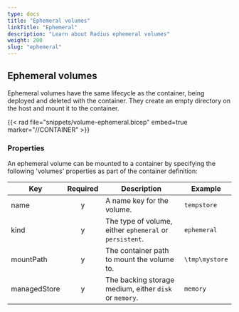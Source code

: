 ```yaml
---
type: docs
title: "Ephemeral volumes"
linkTitle: "Ephemeral"
description: "Learn about Radius ephemeral volumes"
weight: 200
slug: "ephemeral"
---
```


## Ephemeral volumes

Ephemeral volumes have the same lifecycle as the container, being deployed and deleted with the container. They create an empty directory on the host and mount it to the container.

{{< rad file="snippets/volume-ephemeral.bicep" embed=true marker="//CONTAINER" >}}

### Properties

An ephemeral volume can be mounted to a container by specifying the following 'volumes' properties as part of the container definition:

| Key  | Required | Description | Example |
|------|:--------:|-------------|---------|
| name | y | A name key for the volume. | `tempstore`
| kind | y | The type of volume, either `ephemeral` or `persistent`. | `ephemeral`
| mountPath | y | The container path to mount the volume to. | `\tmp\mystore`
| managedStore | y | The backing storage medium, either `disk` or `memory`. | `memory`
